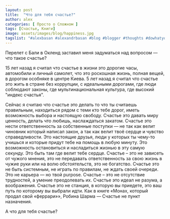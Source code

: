 ```yaml
---
layout: post
title:  "Что для тебя счастье?"
author: alex
categories: [ Просто о Сложном ]
tags: [Счастье, Книги]
image: assets/images/blog/happiness.jpg
tagslist: "#alexbasan #alexandrbasan #blog #blogger #thoughts #dowhatyoucant #алексбасан #александрбасан #блог #блоггер #мысливмоейголове"
---
```


Перелет с Бали в Окленд заставил меня задуматься над вопросом — что такое счастье?

15 лет назад я считал что счастье в жизни это дорогие часы, автомобили и личный самолет, что это роскошная жизнь, полная вещей, в дорогом особняке в центре Киева.
5 лет назад я считал что счастье это жить в стране без коррупции, с идеальными дорогами, где люди соблюдают законы, где мультинациональная культура, где высокий "индекс счастья".

Сейчас я считаю что счастье это делать то что ты считаешь правильным, находиться рядом с теми кто тебе дорог, иметь возможность выбора и настоящую свободу. Счастье это давать миру ценность, делать что любишь, наслаждаться закатом. Счастье это нести ответственность за собственные поступки — не так как велит чиновник который написал закон, а так как велит твоё сердце и чувство справедливости. Это настоящие друзья, люди у которых ты чему-то учишься и которые придут тебе на помощь в любую минуту. Это возможность остановиться и насладиться жизнью в эту самую секунду. Это быть там где велит тебе сердце. Счастье – это не зависеть от чужого мнения, это не передавать ответственность за свою жизнь в чужие руки или на волю обстоятельств, это не богатство. Счастье это не быть системным, не играть по правилам, не ждать своей очереди. Это не карьера — но твой purpose. Счастье – это не отсутствие трудностей, а умение преодолевать их. Счастье это идеал не разума, а воображения. Счастье это не станция, в которую вы приедете, это ваш путь по которому вы выбрали идти. Как в книге «Монах, который продал свой «феррари»», Робина Шарма — Счастье не пункт назначения.

А что для тебя счастье?